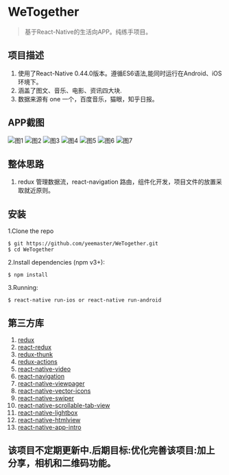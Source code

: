 # WeTogether

>  基于React-Native的生活向APP。纯练手项目。

## 项目描述
1. 使用了React-Native 0.44.0版本。遵循ES6语法,能同时运行在Android、iOS环境下。
2. 涵盖了图文、音乐、电影、资讯四大块.
3. 数据来源有 one 一个，百度音乐，猫眼，知乎日报。

## APP截图
![图1](./screenshots/1.gif) 
![图2](./screenshots/2.gif)
![图3](./screenshots/3.gif) 
![图4](./screenshots/4.gif)
![图5](./screenshots/5.gif) 
![图6](./screenshots/6.gif)
![图7](./screenshots/7.gif) 

## 整体思路
1. redux 管理数据流，react-navigation 路由，组件化开发，项目文件的放置采取就近原则。

## 安装

1.Clone the repo
```
$ git https://github.com/yeemaster/WeTogether.git
$ cd WeTogether
```
2.Install dependencies (npm v3+):
```
$ npm install
```
3.Running:
```
$ react-native run-ios or react-native run-android
```

## 第三方库
1. [redux](https://github.com/reactjs/redux)
2. [react-redux](https://github.com/reactjs/react-redux)
3. [redux-thunk](https://github.com/gaearon/redux-thunk)
4. [redux-actions](https://github.com/reduxactions/redux-actions)
5. [react-native-video](https://github.com/react-native-community/react-native-video)
6. [react-navigation](https://github.com/react-community/react-navigation)
7. [react-native-viewpager](https://github.com/race604/react-native-viewpager)
8. [react-native-vector-icons](https://github.com/oblador/react-native-vector-icons)
9. [react-native-swiper](https://github.com/leecade/react-native-swiper)
10. [react-native-scrollable-tab-view](https://github.com/skv-headless/react-native-scrollable-tab-view)
11. [react-native-lightbox](https://github.com/oblador/react-native-lightbox)
12. [react-native-htmlview](https://github.com/jsdf/react-native-htmlview)
13. [react-native-app-intro](https://github.com/FuYaoDe/react-native-app-intro)

## 该项目不定期更新中.后期目标:优化完善该项目:加上分享，相机和二维码功能。
